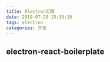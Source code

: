 ```yaml
---
title: Electron实践
date: 2019-07-28 15:39:19
tags: electron
categories: 开发
---
```


##  electron-react-boilerplate
